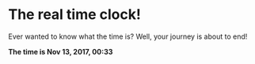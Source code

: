 # The real time clock!

Ever wanted to know what the time is? Well, your journey is about to end!

**The time is Nov 13, 2017, 00:33**